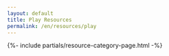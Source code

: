```yaml
---
layout: default
title: Play Resources
permalink: /en/resources/play
---
```



{%- include partials/resource-category-page.html -%}

